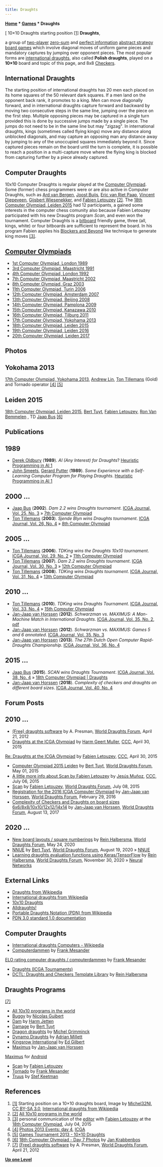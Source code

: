 ```yaml
---
title: Draughts
---
```

**[Home](Home "Home") * [Games](Games "Games") * Draughts**

\[ 10×10 Draughts starting position <a id="cite-note-1" href="#cite-ref-1">[1]</a>
**Draughts**,

a group of [two-player](https://en.wikipedia.org/wiki/Two-player_game) [zero-sum](https://en.wikipedia.org/wiki/Zero-sum_%28game_theory%29) and [perfect information](https://en.wikipedia.org/wiki/Perfect_information) [abstract strategy](https://en.wikipedia.org/wiki/Abstract_strategy) [board games](https://en.wikipedia.org/wiki/Board_game) which involve diagonal moves of uniform game pieces and mandatory captures by jumping over opponent pieces. The most popular forms are [international draughts](https://en.wikipedia.org/wiki/International_draughts), also called **Polish draughts**, played on a **10×10** board and topic of this page, and 8x8 [Checkers](Checkers "Checkers").

## International Draughts

The starting position of international draughts has 20 men each placed on its home squares of the 50 relevant dark squares. If a men land on the opponent back rank, it promotes to a king. Men can move diagonally forward, and in international draughts capture forward and backward by moving two consecutive steps in the same line, jumping over the piece on the first step. Multiple opposing pieces may be captured in a single turn provided this is done by successive jumps made by a single piece. The jumps do not need to be in the same line but may "zigzag". In international draughts, kings (sometimes called flying kings) move any distance along unblocked diagonals, and may capture an opposing man any distance away by jumping to any of the unoccupied squares immediately beyond it. Since captured pieces remain on the board until the turn is complete, it is possible to reach a position in a multi-capture move where the flying king is blocked from capturing further by a piece already captured.

## Computer Draughts

10x10 Computer Draughts is regular played at the [Computer Olympiad](Computer_Olympiad "Computer Olympiad"). Some (former) chess programmers were or are also active in Computer Draughts, such as [Ard van Bergen](Ard_van_Bergen "Ard van Bergen"), [Joost Buijs](Joost_Buijs "Joost Buijs"), [Eric van Riet Paap](Eric_van_Riet_Paap "Eric van Riet Paap"), [Vincent Diepeveen](Vincent_Diepeveen "Vincent Diepeveen"), [Gijsbert Wiesenekker](Gijsbert_Wiesenekker "Gijsbert Wiesenekker"), and [Fabien Letouzey](Fabien_Letouzey "Fabien Letouzey") <a id="cite-note-2" href="#cite-ref-2">[2]</a>. The [18th Computer Olympiad, Leiden 2015](18th_Computer_Olympiad "18th Computer Olympiad") had 12 participants, a gained some interests in the computer chess comunity also because Fabien Letouzey participated with his new Draughts program *Scan*, and even won the tournament. Computer Draughts is a [bitboard](Bitboards "Bitboards") friendly game, three (all, kings, white) or four bitboards are sufficient to represent the board. In his program Fabien applies his [Blockers and Beyond](Blockers_and_Beyond "Blockers and Beyond") like technique to generate king moves <a id="cite-note-3" href="#cite-ref-3">[3]</a>.

## [Computer Olympiads](Computer_Olympiad "Computer Olympiad")

- [1st Computer Olympiad, London 1989](1st_Computer_Olympiad#Draughts "1st Computer Olympiad")
- [3rd Computer Olympiad, Maastricht 1991](3rd_Computer_Olympiad#Draughts "3rd Computer Olympiad")
- [4th Computer Olympiad, London 1992](4th_Computer_Olympiad#Draughts "4th Computer Olympiad")
- [7th Computer Olympiad, Maastricht 2002](7th_Computer_Olympiad#Draughts "7th Computer Olympiad")
- [8th Computer Olympiad, Graz 2003](8th_Computer_Olympiad#Draughts "8th Computer Olympiad")
- [11th Computer Olympiad, Turin 2006](11th_Computer_Olympiad#Draughts "11th Computer Olympiad")
- [12th Computer Olympiad, Amsterdam 2007](12th_Computer_Olympiad#Draughts "12th Computer Olympiad")
- [13th Computer Olympiad, Beijing 2008](13th_Computer_Olympiad#Draughts "13th Computer Olympiad")
- [14th Computer Olympiad, Pamplona 2009](14th_Computer_Olympiad#Draughts "14th Computer Olympiad")
- [15th Computer Olympiad, Kanazawa 2010](15th_Computer_Olympiad#Draughts "15th Computer Olympiad")
- [16th Computer Olympiad, Tilburg 2011](16th_Computer_Olympiad#Draughts "16th Computer Olympiad")
- [17th Computer Olympiad, Yokohama 2013](17th_Computer_Olympiad#Draughts "17th Computer Olympiad")
- [18th Computer Olympiad, Leiden 2015](18th_Computer_Olympiad#Draughts "18th Computer Olympiad")
- [19th Computer Olympiad, Leiden 2016](19th_Computer_Olympiad#Draughts "19th Computer Olympiad")
- [20th Computer Olympiad, Leiden 2017](20th_Computer_Olympiad#Draughts "20th Computer Olympiad")

## Photos

## Yokohama 2013

[](https://icga.leidenuniv.nl/?page_id=827&wppa-album=5&wppa-cover=0&wppa-occur=1&wppa-photo=73)
[17th Computer Olympiad, Yokohama 2013](17th_Computer_Olympiad "17th Computer Olympiad"), [Andrew Lin](index.php?title=Andrew_Lin&action=edit&redlink=1 "Andrew Lin (page does not exist)"), [Ton Tillemans](index.php?title=Ton_Tillemans&action=edit&redlink=1 "Ton Tillemans (page does not exist)") (Gold) and Tornado operator <a id="cite-note-4" href="#cite-ref-4">[4]</a> <a id="cite-note-5" href="#cite-ref-5">[5]</a>

## Leiden 2015

[](https://icga.leidenuniv.nl/?page_id=1497)
[18th Computer Olympiad, Leiden 2015](18th_Computer_Olympiad "18th Computer Olympiad"), [Bert Tuyt](index.php?title=Bert_Tuyt&action=edit&redlink=1 "Bert Tuyt (page does not exist)"), [Fabien Letouzey](Fabien_Letouzey "Fabien Letouzey"), [Ron Van Bemmelen](index.php?title=Ron_Van_Bemmelen&action=edit&redlink=1 "Ron Van Bemmelen (page does not exist)") , TD [Jaap Bus](index.php?title=Jaap_Bus&action=edit&redlink=1 "Jaap Bus (page does not exist)") <a id="cite-note-6" href="#cite-ref-6">[6]</a>

## Publications

## 1989

- [Derek Oldbury](Derek_Oldbury "Derek Oldbury") (**1989**). *AI (Any Interest) for Draughts*? [Heuristic Programming in AI 1](1st_Computer_Olympiad#Workshop "1st Computer Olympiad")
- [John Smeets](index.php?title=John_Smeets&action=edit&redlink=1 "John Smeets (page does not exist)"), [Gerard Putter](index.php?title=Gerard_Putter&action=edit&redlink=1 "Gerard Putter (page does not exist)") (**1989**). *Some Experience with a Self-Learning Computer Program for Playing Draughts*. [Heuristic Programming in AI 1](1st_Computer_Olympiad#Workshop "1st Computer Olympiad")

## 2000 ...

- [Jaap Bus](index.php?title=Jaap_Bus&action=edit&redlink=1 "Jaap Bus (page does not exist)") (**2002**). *Dam 2.2 wins Draughts tournament*. [ICGA Journal, Vol. 25, No. 3](ICGA_Journal#25_3 "ICGA Journal") » [7th Computer Olympiad](7th_Computer_Olympiad#Draughts "7th Computer Olympiad")
- [Ton Tillemans](index.php?title=Ton_Tillemans&action=edit&redlink=1 "Ton Tillemans (page does not exist)") (**2003**). *Sjende Blyn wins Draughts tournament*. [ICGA Journal, Vol. 26, No. 4](ICGA_Journal#26_4 "ICGA Journal") » [8th Computer Olympiad](8th_Computer_Olympiad#Draughts "8th Computer Olympiad")

## 2005 ...

- [Ton Tillemans](index.php?title=Ton_Tillemans&action=edit&redlink=1 "Ton Tillemans (page does not exist)") (**2006**). *TDKing wins the Draughts 10x10 tournament*. [ICGA Journal, Vol. 29, No. 2](ICGA_Journal#29_2 "ICGA Journal") » [11th Computer Olympiad](11th_Computer_Olympiad#Draughts "11th Computer Olympiad")
- [Ton Tillemans](index.php?title=Ton_Tillemans&action=edit&redlink=1 "Ton Tillemans (page does not exist)") (**2007**). *Dam 2.2 wins Draughts tournament*. [ICGA Journal, Vol. 30, No. 3](ICGA_Journal#30_3 "ICGA Journal") » [12th Computer Olympiad](12th_Computer_Olympiad#Draughts "12th Computer Olympiad")
- [Ton Tillemans](index.php?title=Ton_Tillemans&action=edit&redlink=1 "Ton Tillemans (page does not exist)") (**2008**). *TDKing wins Draughts tournament*. [ICGA Journal, Vol. 31, No. 4](ICGA_Journal#31_4 "ICGA Journal") » [13th Computer Olympiad](13th_Computer_Olympiad#Draughts "13th Computer Olympiad")

## 2010 ...

- [Ton Tillemans](index.php?title=Ton_Tillemans&action=edit&redlink=1 "Ton Tillemans (page does not exist)") (**2010**). *TDKing wins Draughts Tournament*. [ICGA Journal, Vol. 33, No. 4](ICGA_Journal#33_4 "ICGA Journal") » [15th Computer Olympiad](15th_Computer_Olympiad#Draughts "15th Computer Olympiad")
- [Jan-Jaap van Horssen](Jan-Jaap_van_Horssen "Jan-Jaap van Horssen") (**2012**). *Schwarzman vs. MAXIMUS: A Man-Machine Match in International Draughts*. [ICGA Journal, Vol. 35, No. 2](ICGA_Journal#35_2 "ICGA Journal"), [pdf](http://www.amersfoortsdamgenootschap.nl/archief/2012-2013/Schwarzman-Maximus%20versie%202.pdf)
- [Jan-Jaap van Horssen](Jan-Jaap_van_Horssen "Jan-Jaap van Horssen") (**2012**). *Schwarzman vs. MAXIMUS: Games 5 and 6 annotated*. [ICGA Journal, Vol. 35, No. 3](ICGA_Journal#35_3 "ICGA Journal")
- [Jan-Jaap van Horssen](Jan-Jaap_van_Horssen "Jan-Jaap van Horssen") (**2013**). *The 27th Dutch Open Computer Rapid-Draughts Championship*. [ICGA Journal, Vol. 36, No. 4](ICGA_Journal#36_4 "ICGA Journal")

## 2015 ...

- [Jaap Bus](index.php?title=Jaap_Bus&action=edit&redlink=1 "Jaap Bus (page does not exist)") (**2015**). *SCAN wins Draughts Tournament*. [ICGA Journal, Vol. 38, No. 4](ICGA_Journal#38_4 "ICGA Journal") » [18th Computer Olympiad | Draughts](18th_Computer_Olympiad#Draughts "18th Computer Olympiad")
- [Jan-Jaap van Horssen](Jan-Jaap_van_Horssen "Jan-Jaap van Horssen") (**2018**). *Complexity of checkers and draughts on different board sizes*. [ICGA Journal, Vol. 40, No. 4](ICGA_Journal#40_4 "ICGA Journal")

## Forum Posts

## 2010 ...

- [(Free) draughts software](http://laatste.info/bb3/viewtopic.php?t=3819) by A. Presman, [World Draughts Forum](http://laatste.info/bb3/index.php), April 21, 2012
- [Draughts at the ICGA Olympiad](http://www.talkchess.com/forum/viewtopic.php?t=56170) by [Harm Geert Muller](Harm_Geert_Muller "Harm Geert Muller"), [CCC](CCC "CCC"), April 30, 2015

[Re: Draughts at the ICGA Olympiad](http://www.talkchess.com/forum/viewtopic.php?t=56170&start=2) by [Fabien Letouzey](Fabien_Letouzey "Fabien Letouzey"), [CCC](CCC "CCC"), April 30, 2015

- [Computer Olympiad 2015 Leiden](http://laatste.info/bb3/viewtopic.php?f=53&t=6700) by [Bert Tuyt](index.php?title=Bert_Tuyt&action=edit&redlink=1 "Bert Tuyt (page does not exist)"), [World Draughts Forum](http://laatste.info/bb3/index.php?sid=a58b41156d433755b2d4b3dc45087638), May 01, 2015
- [A little more info about Scan by Fabien Letouzey](http://www.talkchess.com/forum/viewtopic.php?t=56884&start=4) by [Jesús Muñoz](index.php?title=Jes%C3%BAs_Mu%C3%B1oz&action=edit&redlink=1 "Jesús Muñoz (page does not exist)"), [CCC](CCC "CCC"), July 06, 2015
- [Scan](http://laatste.info/bb3/viewtopic.php?f=53&t=6786) by [Fabien Letouzey](Fabien_Letouzey "Fabien Letouzey"), [World Draughts Forum](http://laatste.info/bb3/index.php), July 08, 2015
- [Registration for the 2016 ICGA Computer Olympiad](http://laatste.info/bb3/viewtopic.php?f=53&t=7052) by [Jan-Jaap van Horssen](Jan-Jaap_van_Horssen "Jan-Jaap van Horssen"), [World Draughts Forum](http://laatste.info/bb3/index.php?sid=a58b41156d433755b2d4b3dc45087638), February 29, 2016
- [Complexity of Checkers and Draughts on board sizes 6x6/8x8/10x10/12x12/14x14](http://laatste.info/bb3/viewtopic.php?f=53&t=7817) by [Jan-Jaap van Horssen](Jan-Jaap_van_Horssen "Jan-Jaap van Horssen"), [World Draughts Forum](http://laatste.info/bb3/viewforum.php?f=53), August 13, 2017

## 2020 ...

- [New board layouts / square numberings](http://laatste.info/bb3/viewtopic.php?f=53&t=8281) by [Rein Halbersma](Rein_Halbersma "Rein Halbersma"), [World Draughts Forum](http://laatste.info/bb3/viewforum.php?f=53), May 24, 2020
- [NNUE](http://laatste.info/bb3/viewtopic.php?f=53&t=8298) by [Bert Tuyt](index.php?title=Bert_Tuyt&action=edit&redlink=1 "Bert Tuyt (page does not exist)"), [World Draughts Forum](http://laatste.info/bb3/viewforum.php?f=53), August 19, 2020 » [NNUE](NNUE "NNUE")
- [Learning draughts evaluation functions using Keras/TensorFlow](http://laatste.info/bb3/viewtopic.php?f=53&t=8327) by [Rein Halbersma](Rein_Halbersma "Rein Halbersma"), [World Draughts Forum](http://laatste.info/bb3/viewforum.php?f=53), November 30, 2020 » [Neural Networks](Neural_Networks "Neural Networks")

## External Links

- [Draughts from Wikipedia](https://en.wikipedia.org/wiki/Draughts)
- [International draughts from Wikipedia](https://en.wikipedia.org/wiki/International_draughts)
- [10x10 Draughts](http://10x10.dse.nl/index.html)
- [Alldraughts!](http://www.alldraughts.com/index.php/en/)
- [Portable Draughts Notation (PDN) from Wikipedia](https://en.wikipedia.org/wiki/Portable_Draughts_Notation)
- [PDN 3.0 standard 1.0 documentation](http://pdn.fmjd.org/)

## Computer Draughts

- [International draughts Computers - Wikipedia](https://en.wikipedia.org/wiki/International_draughts#Computers)
- [Computerdammen](http://www.mesander.nl/computerdammen.htm) by [Frank Mesander](index.php?title=Frank_Mesander&action=edit&redlink=1 "Frank Mesander (page does not exist)")

[ELO rating computer draughts / computerdammen](http://www.mesander.nl/elo/rating.htm) by [Frank Mesander](index.php?title=Frank_Mesander&action=edit&redlink=1 "Frank Mesander (page does not exist)")

- [Draughts (ICGA Tournaments)](https://www.game-ai-forum.org/icga-tournaments/game.php?id=19)
- [DCTL: Draughts and Checkers Template Library](https://bitbucket.org/rhalbersma/dctl/src) by [Rein Halbersma](Rein_Halbersma "Rein Halbersma")

## Draughts Programs

<a id="cite-note-7" href="#cite-ref-7">[7]</a>

- [All 10x10 programs in the world](http://windames.free.fr/apage76_e.html)
- [Buggy](http://www.buggy-online.com/index_e.htm) by [Nicolas Guibert](index.php?title=Nicolas_Guibert&action=edit&redlink=1 "Nicolas Guibert (page does not exist)")
- [Dam](http://hjetten.home.xs4all.nl/dameng.html) by [Harm Jetten](index.php?title=Harm_Jetten&action=edit&redlink=1 "Harm Jetten (page does not exist)")
- [Damage](http://members.chello.nl/h.tuyt/) by [Bert Tuyt](index.php?title=Bert_Tuyt&action=edit&redlink=1 "Bert Tuyt (page does not exist)")
- [Dragon draughts](http://mdgsoft.home.xs4all.nl/draughts/) by [Michel Grimminck](index.php?title=Michel_Grimminck&action=edit&redlink=1 "Michel Grimminck (page does not exist)")
- [Dynamo Draughts](http://pcsol-sage.tripod.com/pages/dynamo.htm) by [Adrian Millett](Adrian_Millett "Adrian Millett")
- [Kingsrow International](http://edgilbert.org/InternationalDraughts/kingsrow_international.htm) by [Ed Gilbert](index.php?title=Ed_Gilbert&action=edit&redlink=1 "Ed Gilbert (page does not exist)")
- [Maximus](https://jhorssen.home.xs4all.nl/Maximus/index.htm) by [Jan-Jaap van Horssen](Jan-Jaap_van_Horssen "Jan-Jaap van Horssen")

[Maximus](https://play.google.com/store/apps/details?id=com.jj.max) for [Android](Android "Android")

- [Scan](https://hjetten.home.xs4all.nl/scan/scan.html) by [Fabien Letouzey](Fabien_Letouzey "Fabien Letouzey")
- [Tornado](http://www.mesander.nl/tornado/tornado.htm) by [Frank Mesander](index.php?title=Frank_Mesander&action=edit&redlink=1 "Frank Mesander (page does not exist)")
- [Truus](http://windames.free.fr/truus_e.html) by [Stef Keetman](Stef_Keetman "Stef Keetman")

## References

1. <a id="cite-ref-1" href="#cite-note-1">[1]</a> Starting position on a 10×10 draughts board, Image by [Michel32Nl](https://en.wikipedia.org/wiki/User:Michel32Nl), [CC BY-SA 3.0](https://creativecommons.org/licenses/by-sa/3.0/deed.en), [International draughts from Wikipedia](https://en.wikipedia.org/wiki/International_draughts)
1. <a id="cite-ref-2" href="#cite-note-2">[2]</a> [All 10x10 programs in the world](http://windames.free.fr/apage76_e.html)
1. <a id="cite-ref-3" href="#cite-note-3">[3]</a> personal communication of the [editor](Gerd_Isenberg "Gerd Isenberg") with [Fabien Letouzey](Fabien_Letouzey "Fabien Letouzey") at the [18th Computer Olympiad](18th_Computer_Olympiad "18th Computer Olympiad"), July 04, 2015
1. <a id="cite-ref-4" href="#cite-note-4">[4]</a> [Photos 2013 Events: day 4](https://icga.leidenuniv.nl/?page_id=827), [ICGA](ICGA "ICGA")
1. <a id="cite-ref-5" href="#cite-note-5">[5]</a> [Games Tournament 2013 - 10×10 Draughts](https://icga.leidenuniv.nl/?page_id=627#10x10)
1. <a id="cite-ref-6" href="#cite-note-6">[6]</a> [18th Computer Olympiad - Day 7 Photos](https://icga.leidenuniv.nl/?page_id=1497) by [Jan Krabbenbos](Jan_Krabbenbos "Jan Krabbenbos")
1. <a id="cite-ref-7" href="#cite-note-7">[7]</a> [(Free) draughts software](http://laatste.info/bb3/viewtopic.php?t=3819) by A. Presman, [World Draughts Forum](http://laatste.info/bb3/index.php?sid=a58b41156d433755b2d4b3dc45087638), April 21, 2012

**[Up one Level](Games "Games")**

